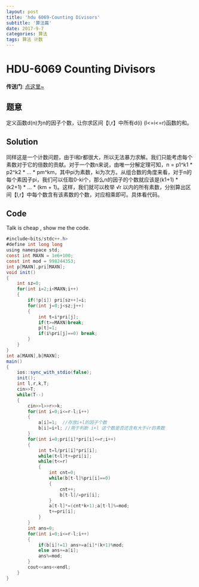 ```yaml
---
layout: post
title: 'hdu 6069-Counting Divisors'
subtitle: '算法篇'
date: 2017-9-7
categories: 算法
tags: 算法 计数
---
```

# HDU-6069 Counting Divisors
__传送门__:   [点这里~](http://acm.hdu.edu.cn/showproblem.php?pid=6069) 
## 题意
定义函数d(n)为n的因子个数，让你求区间【l,r】中所有d(i) (l<=i<=r)函数的和。
## Solution 
同样这是一个计数问题，由于l和r都很大，所以无法暴力求解。我们只能考虑每个素数对于它的倍数的贡献。对于一个数n来说，由唯一分解定理可知，n = p1^k1 * p2^k2 * ... * pm^km，其中pi为素数，ki为次方。从组合数的角度来看，对于n的每个素因子pi，我们可以任取0-ki个，那么n的因子的个数就应该是(k1+1) * (k2+1) * ... * (km + 1)。这样，我们就可以枚举 √r 以内的所有素数，分别算出区间【l,r】中每个数含有该素数的个数，对应相乘即可。具体看代码。
## Code
Talk is cheap , show me the code.
```java
#include<bits/stdc++.h>
#define int long long
using namespace std;
const int MAXN = 1e6+100;
const int mod = 998244353;
int p[MAXN],pri[MAXN];
void init()
{
    int sz=0;
    for(int i=2;i<MAXN;i++)
    {
        if(!p[i]) pri[sz++]=i;
        for(int j=0;j<sz;j++)
        {
            int t=i*pri[j];
            if(t>=MAXN)break;
            p[t]=1;
            if(i%pri[j]==0) break;
        }
    }
}
int a[MAXN],b[MAXN];
main()
{
    ios::sync_with_stdio(false);
    init();
    int l,r,k,T;
    cin>>T;
    while(T--)
    {
        cin>>l>>r>>k;
        for(int i=0;i<=r-l;i++)
        {
            a[i]=1;  //存放i+l的因子个数
            b[i]=i+l; //用于判断 i+l 这个数是否还含有大于√r的素数
        }
        for(int i=0;pri[i]*pri[i]<=r;i++)
        {
            int t=l/pri[i]*pri[i];
            while(t<l)t+=pri[i];
            while(t<=r)
            {
                int cnt=0;
                while(b[t-l]%pri[i]==0)
                {
                    cnt++;
                    b[t-l]/=pri[i];
                }
                a[t-l]*=(cnt*k+1);a[t-l]%=mod;
                t+=pri[i];
            }
        }
        int ans=0;
        for(int i=0;i<=r-l;i++)
        {
            if(b[i]!=1) ans+=a[i]*(k+1)%mod;
            else ans+=a[i];
            ans%=mod;
        }
        cout<<ans<<endl;
    }
}
```
